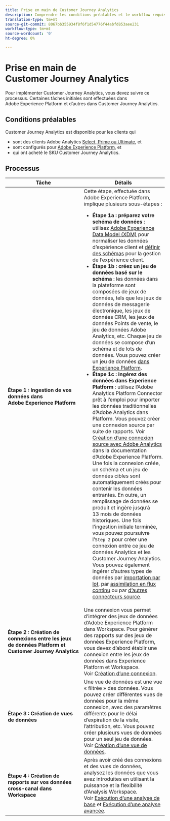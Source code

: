 ```yaml
---
title: Prise en main de Customer Journey Analytics
description: Comprendre les conditions préalables et le workflow requis pour implémenter Customer Journey Analytics.
translation-type: tm+mt
source-git-commit: 8067bb355934f8f6f1d54776f44abfd853aee231
workflow-type: tm+mt
source-wordcount: '0'
ht-degree: 0%

---
```



# Prise en main de Customer Journey Analytics

Pour implémenter Customer Journey Analytics, vous devez suivre ce processus. Certaines tâches initiales sont effectuées dans Adobe Experience Platform et d’autres dans Customer Journey Analytics.

## Conditions préalables

Customer Journey Analytics est disponible pour les clients qui

* sont des clients Adobe Analytics [Select, Prime ou Ultimate](https://www.adobe.com/fr/analytics/compare-adobe-analytics-packages.html), et
* sont configurés pour [Adobe Experience Platform](https://www.adobe.com/fr/experience-platform.html), et
* qui ont acheté le SKU Customer Journey Analytics.

## Processus

| Tâche | Détails |
|---|---|
| **Étape 1 : Ingestion de vos données dans Adobe Experience Platform** | Cette étape, effectuée dans Adobe Experience Platform, implique plusieurs sous-étapes :<ul><li>**Étape 1a : préparez votre schéma de données** : utilisez [Adobe Experience Data Model (XDM)](https://docs.adobe.com/content/help/fr-FR/experience-platform/xdm/home.translate.html) pour normaliser les données d’expérience client et [définir des schémas](https://docs.adobe.com/content/help/fr-FR/experience-platform/tutorials/home.translate.html#!api-specification/markdown/narrative/tutorials/schema_editor_tutorial/schema_editor_tutorial.md) pour la gestion de l’expérience client.</li><li>**Étape 1b : créez un jeu de données basé sur le schéma** : les données dans la plateforme sont composées de jeux de données, tels que les jeux de données de messagerie électronique, les jeux de données CRM, les jeux de données Points de vente, le jeu de données Adobe Analytics, etc. Chaque jeu de données se compose d’un schéma et de lots de données. Vous pouvez créer un jeu de données [dans Experience Platform](https://docs.adobe.com/content/help/fr-FR/experience-platform/tutorials/home.translate.html#!api-specification/markdown/narrative/tutorials/creating_a_dataset_tutorial/creating_a_dataset_tutorial.md).</li><li>**Étape 1c : ingérez des données dans Experience Platform** : utilisez l’Adobe Analytics Platform Connector prêt à l’emploi pour importer les données traditionnelles d’Adobe Analytics dans Platform. Vous pouvez créer une connexion source par suite de rapports. Voir [Création d’une connexion source avec Adobe Analytics](https://docs.adobe.com/content/help/fr-FR/experience-platform/tutorials/home.translate.html#!api-specification/markdown/narrative/tutorials/sources_tutorial/adobe-analytics-ui-tutorial.md) dans la documentation d’Adobe Experience Platform. Une fois la connexion créée, un schéma et un jeu de données cibles sont automatiquement créés pour contenir les données entrantes. En outre, un remplissage de données se produit et ingère jusqu’à 13 mois de données historiques. Une fois l’ingestion initiale terminée, vous pouvez poursuivre l’`Step 2` pour créer une connexion entre ce jeu de données Analytics et les Customer Journey Analytics. Vous pouvez également ingérer d’autres types de données par [importation par lot](https://docs.adobe.com/content/help/fr-FR/experience-platform/ingestion/home.translate.html#!api-specification/markdown/narrative/technical_overview/ingest_architectural_overview/ingest_architectural_overview.md), par [assimilation en flux continu](https://docs.adobe.com/content/help/fr-FR/experience-platform/ingestion/home.translate.html#!api-specification/markdown/narrative/technical_overview/streaming_ingest/streaming_ingest_overview.md) ou par [d’autres connecteurs source](https://docs.adobe.com/content/help/fr-FR/experience-platform/ingestion/home.translate.html#!api-specification/markdown/narrative/technical_overview/acp_connectors_overview/acp-connectors-overview.md).</li></ul> |
| **Étape 2 : Création de connexions entre les jeux de données Platform et Customer Journey Analytics** | Une connexion vous permet d’intégrer des jeux de données d’Adobe Experience Platform dans Workspace. Pour générer des rapports sur des jeux de données Experience Platform, vous devez d’abord établir une connexion entre les jeux de données dans Experience Platform et Workspace.<br>Voir [Création d’une connexion](/help/connections/create-connection.md). |
| **Étape 3 : Création de vues de données** | Une vue de données est une vue « filtrée » des données. Vous pouvez créer différentes vues de données pour la même connexion, avec des paramètres différents pour le délai d’expiration de la visite, l’attribution, etc. Vous pouvez créer plusieurs vues de données pour un seul jeu de données.<br>Voir [Création d’une vue de données](/help/data-views/create-dataview.md). |
| **Étape 4 : Création de rapports sur vos données cross-canal dans Workspace** | Après avoir créé des connexions et des vues de données, analysez les données que vous avez introduites en utilisant la puissance et la flexibilité d’Analysis Workspace.<br>Voir [Exécution d’une analyse de base](/help/analysis-workspace/perform-basic-analysis.md) et [Exécution d’une analyse avancée](/help/analysis-workspace/perform-adv-analysis.md). |
